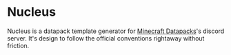 # Nucleus

Nucleus is a datapack template generator for [Minecraft Datapacks](https://discord.gg/SnJQcfq)'s discord server. It's design to follow the official conventions rightaway without friction.
